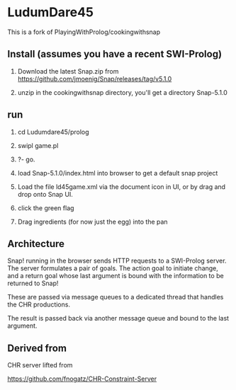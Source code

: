 # LudumDare45

This is a fork of PlayingWithProlog/cookingwithsnap


## Install (assumes you have a recent SWI-Prolog)

1. Download the latest Snap.zip from 
https://github.com/jmoenig/Snap/releases/tag/v5.1.0

2. unzip in the cookingwithsnap directory, you'll get a directory Snap-5.1.0

## run

1. cd Ludumdare45/prolog

2. swipl game.pl

3. ?- go.

4. load Snap-5.1.0/index.html into browser to get a default snap project

5. Load the file ld45game.xml via the document icon in UI,
or by drag and drop onto Snap UI.

6. click the green flag

7. Drag  ingredients (for now just the egg) into the pan

## Architecture

Snap! running in the browser sends HTTP requests to a SWI-Prolog server. The server formulates a pair of goals. The action goal to initiate change, and a return goal
whose last argument is bound with the information to be returned to Snap!

These are passed via message queues to a dedicated thread that handles the CHR productions.

The result is passed back via another message queue and bound to the last argument.

## Derived from

CHR server lifted from

https://github.com/fnogatz/CHR-Constraint-Server


